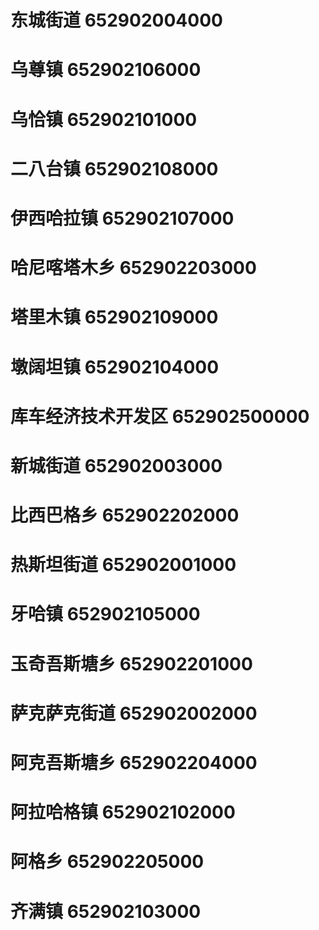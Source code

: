 # 东城街道 652902004000
# 乌尊镇 652902106000
# 乌恰镇 652902101000
# 二八台镇 652902108000
# 伊西哈拉镇 652902107000
# 哈尼喀塔木乡 652902203000
# 塔里木镇 652902109000
# 墩阔坦镇 652902104000
# 库车经济技术开发区 652902500000
# 新城街道 652902003000
# 比西巴格乡 652902202000
# 热斯坦街道 652902001000
# 牙哈镇 652902105000
# 玉奇吾斯塘乡 652902201000
# 萨克萨克街道 652902002000
# 阿克吾斯塘乡 652902204000
# 阿拉哈格镇 652902102000
# 阿格乡 652902205000
# 齐满镇 652902103000
